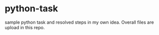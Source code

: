 # python-task
sample python task and resolved steps in my own idea.
Overall files are upload in this repo.
